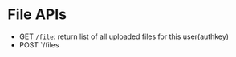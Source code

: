 File APIs
=========

* GET `/file`: return list of all uploaded files for this user(authkey)
* POST `/files